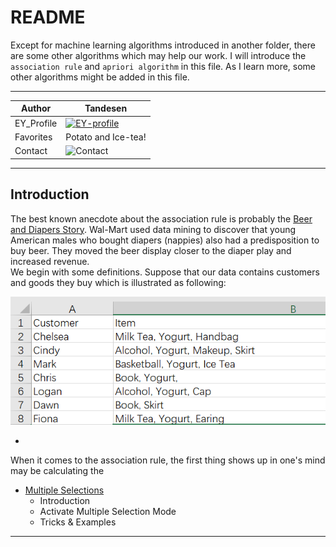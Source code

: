 README
===========================
Except for machine learning algorithms introduced in another folder, there are some other algorithms which may help our work. I will introduce the `association rule` and `apriori algorithm` in this file. As I learn more, some other algorithms might be added in this file.

****

|Author|Tandesen|
|---|---
|EY_Profile|[![EY-profile]][homepage]
|Favorites|Potato and Ice-tea!
|Contact|![Contact]


****
## Introduction
The best known anecdote about the association rule is probably the [Beer and Diapers Story](https://jborden.com/2018/12/07/beer-and-diapers-the-perfect-couple/). Wal-Mart used data mining to discover that young American males who bought diapers (nappies) also had a predisposition to buy beer. They moved the beer display closer to the diaper play and increased revenue.  
We begin with some definitions. Suppose that our data contains customers and goods they buy which is illustrated as following:  

![小精灵吞掉了图片！](association_rule.PNG)  

* 
When it comes to the association rule, the first thing shows up in one's mind may be calculating the 

* [Multiple Selections](#multiple-selections)
    * Introduction
    * Activate Multiple Selection Mode
    * Tricks & Examples

--------------------------------
[homepage]:https://people.ey.com/PersonImmersive.aspx?accountname=i%3A0%23%2Ef%7Cmembership%7Cmark%2Es%2Etan%40cn%2Eey%2Ecom "My real name is Tandesen! Bazinga!"
[EY-profile]:https://img.shields.io/badge/Tandesen-EY__Profile-blue
[Contact]:https://img.shields.io/badge/Wechat-markts28-brightgreen "Add me beauties!"
